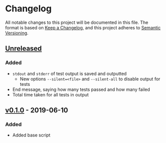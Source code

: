 <!-- markdownlint-disable MD024 -->

# Changelog #

All notable changes to this project will be documented in this file.
The format is based on [Keep a Changelog](https://keepachangelog.com/en/1.0.0/),
and this project adheres to [Semantic Versioning](https://semver.org/spec/v2.0.0.html).

## [Unreleased] ##

### Added ###

* `stdout` and `stderr` of test output is saved and outputted
  * New options `--silent=<file>` and `--silent-all` to disable output for tests
* End message, saying how many tests passed and how many failed
* Total time taken for all tests in output

[Unreleased]: https://github.com/SpEZiiL/utest-script/compare/v0.1.0...develop

## [v0.1.0] - 2019-06-10 ##

### Added ###

* Added base script

[v0.1.0]: https://github.com/SpEZiiL/utest-script/releases/tag/v0.1.0

